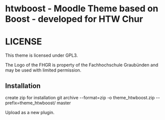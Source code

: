# htwboost - Moodle Theme based on Boost - developed for HTW Chur

# LICENSE

This theme is licensed under GPL3.

The Logo of the FHGR is property of the Fachhochschule Graubünden and may be used with limited
permission.

## Installation
create zip for installation
git archive --format=zip -o theme_htwboost.zip --prefix=theme_htwboost/ master

Upload as a new plugin.
